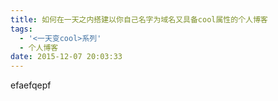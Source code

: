 ```yaml
---
title: 如何在一天之内搭建以你自己名字为域名又具备cool属性的个人博客
tags:
  - '<一天变cool>系列'
  - 个人博客
date: 2015-12-07 20:03:33
---
```

efaefqepf
